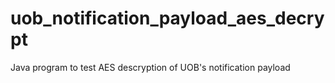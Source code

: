 # uob_notification_payload_aes_decrypt
Java program to test AES descryption of UOB's notification payload
